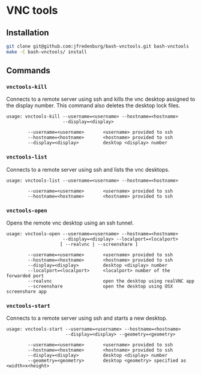 # VNC tools

## Installation

```bash
git clone git@github.com:jfredenburg/bash-vnctools.git bash-vnctools
make -C bash-vnctools/ install
```

## Commands

### `vnctools-kill`

Connects to a remote server using ssh and kills the vnc desktop assigned to the display number.
This command also deletes the desktop lock files.

```
usage: vnctools-kill --username=<username> --hostname=<hostname>
                     --display=<display>

        --username=<username>       <username> provided to ssh
        --hostname=<hostname>       <hostname> provided to ssh
        --display=<display>         desktop <display> number
```


### `vnctools-list`

Connects to a remote server using ssh and lists the vnc desktops.

```
usage: vnctools-list --username=<username> --hostname=<hostname>

        --username=<username>       <username> provided to ssh
        --hostname=<hostname>       <hostname> provided to ssh
```


### `vnctools-open`

Opens the remote vnc desktop using an ssh tunnel.

```
usage: vnctools-open --username=<username> --hostname=<hostname>
                     --display=<display> --localport=<localport>
                    [ --realvnc | --screenshare ]

        --username=<username>       <username> provided to ssh
        --hostname=<hostname>       <hostname> provided to ssh
        --display=<display>         desktop <display> number
        --localport=<localport>     <localport> number of the forwarded port
        --realvnc                   open the desktop using realVNC app
        --screenshare               open the desktop using OSX screenshare app

```


### `vnctools-start`

Connects to a remote server using ssh and starts a new desktop.

```
usage: vnctools-start --username=<username> --hostname=<hostname>
                      --display=<display> --geometry=<geometry>

        --username=<username>       <username> provided to ssh
        --hostname=<hostname>       <hostname> provided to ssh
        --display=<display>         desktop <display> number
        --geometry=<geometry>       desktop <geometry> specified as <width>x<height>
```
